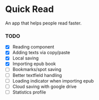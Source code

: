 # Quick Read

An app that helps people read faster.

### TODO
- [X] Reading component
- [X] Adding texts via copy/paste
- [X] Local saving
- [X] Importing epub book
- [ ] Bookmarks/spot saving
- [ ] Better textfield handling
- [ ] Loading indicator when importing epub
- [ ] Cloud saving with google drive
- [ ] Statistics profile
